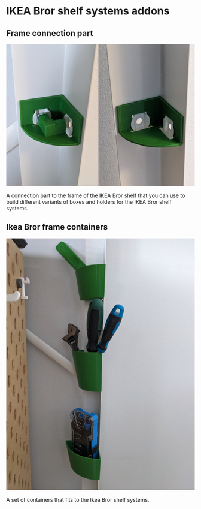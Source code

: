 # IKEA Bror shelf systems addons

## Frame connection part

![Connecting part to the Ikea Bror frame](./images/ikea-bror-frame-connection-part.jpg)

A connection part to the frame of the IKEA Bror shelf that you can use to build different variants of boxes and holders for the IKEA Bror shelf systems.

## Ikea Bror frame containers

![Container addon for IKEA Bror that fits to the frame](./images/Ikea-bror-frame-container-addon.jpg)

A set of containers that fits to the Ikea Bror shelf systems.